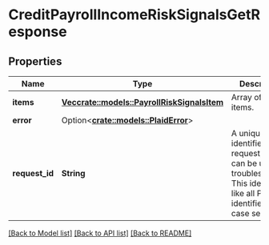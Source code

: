 # CreditPayrollIncomeRiskSignalsGetResponse

## Properties

Name | Type | Description | Notes
------------ | ------------- | ------------- | -------------
**items** | [**Vec<crate::models::PayrollRiskSignalsItem>**](PayrollRiskSignalsItem.md) | Array of payroll items. | 
**error** | Option<[**crate::models::PlaidError**](PlaidError.md)> |  | [optional]
**request_id** | **String** | A unique identifier for the request, which can be used for troubleshooting. This identifier, like all Plaid identifiers, is case sensitive. | 

[[Back to Model list]](../README.md#documentation-for-models) [[Back to API list]](../README.md#documentation-for-api-endpoints) [[Back to README]](../README.md)


